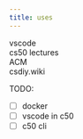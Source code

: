 ```yaml
---
title: uses
---
```


vscode  
cs50 lectures  
ACM  
csdiy.wiki

TODO:

- [ ] docker
- [ ] vscode in c50
- [ ] c50 cli
